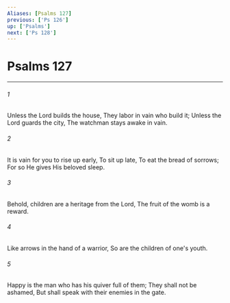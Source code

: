 ```yaml
---
Aliases: [Psalms 127]
previous: ['Ps 126']
up: ['Psalms']
next: ['Ps 128']
---
```

# Psalms 127

***


###### 1 
Unless the Lord builds the house, They labor in vain who build it; Unless the Lord guards the city, The watchman stays awake in vain. 

###### 2 
It is vain for you to rise up early, To sit up late, To eat the bread of sorrows; For so He gives His beloved sleep. 

###### 3 
Behold, children are a heritage from the Lord, The fruit of the womb is a reward. 

###### 4 
Like arrows in the hand of a warrior, So are the children of one's youth. 

###### 5 
Happy is the man who has his quiver full of them; They shall not be ashamed, But shall speak with their enemies in the gate.
